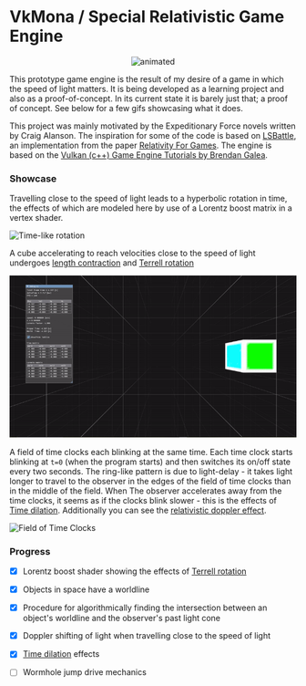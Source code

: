 # VkMona / Special Relativistic Game Engine
<p align="center">
  <img src="MonaEngine/misc/cube_tiny.gif" alt="animated" />
</p>

This prototype game engine is the result of my desire of a game in which the speed of light matters. It is being developed as a learning project and also as a proof-of-concept. In its current state it is barely just that; a proof of concept. See below for a few gifs showcasing what it does. 

This project was mainly motivated by the Expeditionary Force novels written by Craig Alanson. The inspiration for some of the code is based on [LSBattle](https://github.com/sogebu/LSBattle), an implementation from the paper [Relativity For Games](https://arxiv.org/abs/1703.07063). The engine is based on the [Vulkan (c++) Game Engine Tutorials by Brendan Galea](https://www.youtube.com/playlist?list=PL8327DO66nu9qYVKLDmdLW_84-yE4auCR).

### Showcase
Travelling close to the speed of light leads to a hyperbolic rotation in time, the effects of which are modeled here by use of a Lorentz boost matrix in a vertex shader.

![Time-like rotation](MonaEngine/misc/rotate.gif)

A cube accelerating to reach velocities close to the speed of light undergoes [length contraction](https://en.wikipedia.org/wiki/Length_contraction) and [Terrell rotation](https://en.wikipedia.org/wiki/Terrell_rotation)

![Length Contraction](MonaEngine/misc/cube.gif)

A field of time clocks each blinking at the same time. Each time clock starts blinking at `t=0` (when the program starts) and then switches its on/off state every two seconds. The ring-like pattern is due to light-delay - it takes light longer to travel to the observer in the edges of the field of time clocks than in the middle of the field. When The observer accelerates away from the time clocks, it seems as if the clocks blink slower - this is the effects of [Time dilation](https://en.wikipedia.org/wiki/Time_dilation). Additionally you can see the [relativistic doppler effect](https://en.wikipedia.org/wiki/Relativistic_Doppler_effect).

![Field of Time Clocks](MonaEngine/misc/timeclocks.gif)

### Progress

- [x] Lorentz boost shader showing the effects of [Terrell rotation](https://en.wikipedia.org/wiki/Terrell_rotation)
- [x] Objects in space have a worldline
- [x] Procedure for algorithmically finding the intersection between an object's worldline and the observer's past light cone
- [x] Doppler shifting of light when travelling close to the speed of light
- [x] [Time dilation](https://en.wikipedia.org/wiki/Time_dilation) effects
- [ ] Wormhole jump drive mechanics 


